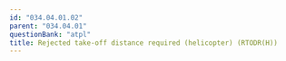 ```yaml
---
id: "034.04.01.02"
parent: "034.04.01"
questionBank: "atpl"
title: Rejected take-off distance required (helicopter) (RTODR(H))
---
```

